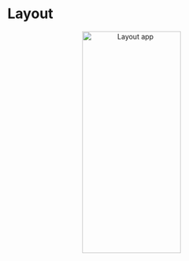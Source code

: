 # Layout
<p align="center">
<img src="https://github.com/josblax/AplicacionesMoviles/blob/main/Images/mc.png" alt="Layout app" width="200" height="450">
</p>

